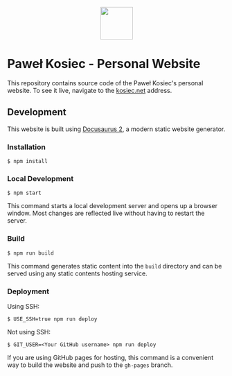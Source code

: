 
<p align="center">
 <img src="https://raw.githubusercontent.com/pkosiec/website/main/src/static/img/logo.png" width="75">
</p>

# Paweł Kosiec - Personal Website

This repository contains source code of the Paweł Kosiec's personal website. To see it live, navigate to the [kosiec.net](https://kosiec.net) address.

## Development

This website is built using [Docusaurus 2](https://docusaurus.io/), a modern static website generator.

### Installation

```
$ npm install
```

### Local Development

```
$ npm start
```

This command starts a local development server and opens up a browser window. Most changes are reflected live without having to restart the server.

### Build

```
$ npm run build
```

This command generates static content into the `build` directory and can be served using any static contents hosting service.

### Deployment

Using SSH:

```
$ USE_SSH=true npm run deploy
```

Not using SSH:

```
$ GIT_USER=<Your GitHub username> npm run deploy
```

If you are using GitHub pages for hosting, this command is a convenient way to build the website and push to the `gh-pages` branch.
